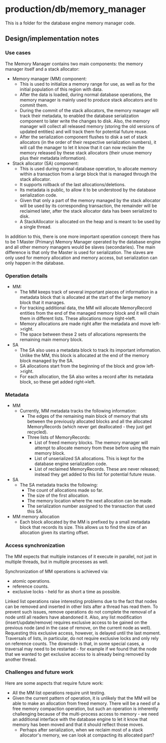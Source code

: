 # production/db/memory_manager
This is a folder for the database engine memory manager code.

## Design/implementation notes

### Use cases

The Memory Manager contains two main components: the memory manager itself and a stack allocator:

* Memory manager (MM) component:
  * This is used to initialize a memory range for use, as well as for the initial population of this region with data.
  * After the data is loaded, during normal database operations, the memory manager is mainly used to produce stack allocators and to commit them.
  * During the commit of the stack allocators, the memory manager will track their metadata, to enabled the database serialization component to later write the changes to disk. Also, the memory manager will collect all released memory (storing the old versions of updated entities) and will track them for potential future reuse.
  * After the serialization component flushes to disk a set of stack allocators (in the order of their respective serialization numbers), it will call the manager to let it know that it can now reclaim the memory released by these stack allocators (their unuse memory plus their metadata information).
* Stack allocator (SA) component:
  * This is used during normal database operation, to allocate memory within a transaction from a large block that is managed through the stack allocator.
  * It supports rollback of the last allocations/deletions.
  * Its metadata is public, to allow it to be understood by the database serialization code.
  * Given that only a part of the memory managed by the stack allocator will be used by its corresponding transaction, the remainder will be reclaimed later, after the stack allocator data has been serialized to disk.
  * A StackAllocator is allocated on the heap and is meant to be used by a single thread.

In addition to this, there is one more important operation concept: there has to be 1 Master (Primary) Memory Manager operated by the database engine and all other memory managers would be slaves (secondaries). The main difference is that only the Master is used for serialization. The slaves are only used for memory allocation and memory access, but serialization can only happen in the database.

### Operation details

* MM:
  * The MM keeps track of several important pieces of information in a metadata block that is allocated at the start of the large memory block that it manages.
  * For tracking additional data, the MM will allocate MemoryRecord entities from the end of the managed memory block and it will chain them in different lists. These allocations move right->left.
  * Memory allocations are made right after the metadata and move left->right.
  * The space between these 2 sets of allocations represents the remaining main memory block.
* SA
  * The SA also uses a metadata block to track its important information. Unlike the MM, this block is allocated at the end of the memory block managed by the SA.
  * SA allocations start from the beginning of the block and grow left->right.
  * For each allocation, the SA also writes a record after its metadata block, so these get added right->left.

### Metadata

* MM
  * Currently, MM metadata tracks the following information:
    * The edges of the remaining main block of memory that sits between the previously allocated blocks and all the allocated MemoryRecords (which never get deallocated - they just get recycled).
    * Three lists of MemoryRecords:
      * List of freed memory blocks. The memory manager will attempt to allocate memory from these before using the main memory block.
      * List of unserialized SA allocations. This is kept for the database engine serialization code.
      * List of reclaimed MemoryRecords. These are never released; instead they get added to this list for potential future reuse.
* SA
  * The SA metadata tracks the following:
    * The count of allocations made so far.
    * The size of the first allocation.
    * The memory location where the next allocation can be made.
    * The serialization number assigned to the transaction that used this SA.
* MM memory allocation
  * Each block allocated by the MM is prefixed by a small metadata block that records its size. This allows us to find the size of an allocation given its starting offset.

### Access synchronization

The MM expects that multiple instances of it execute in parallel, not just in multiple threads, but in multiple processes as well.

Synchronization of MM operations is achieved via:
* atomic operations.
* reference counts.
* exclusive locks - held for as short a time as possible.

Linked list operations raise interesting problems due to the fact that nodes can be removed and inserted in other lists after a thread has read them. To prevent such issues, remove operations do not complete the removal of a node until all readers have abandoned it. Also, any list modification (insert/update/remove) requires exclusive access to be gained on the previous node (and in the case of remove, on the current node as well). Requesting this exclusive access, however, is delayed until the last moment. Traversals of lists, in particular, do not require exclusive locks and only rely on reference counts. The downside is that, in some special cases, a traversal may need to be restarted - for example if we found that the node that we wanted to get exclusive access to is already being removed by another thread.

### Challenges and future work

Here are some aspects that require future work:

* All the MM list operations require unit testing.
* Given the current pattern of operation, it is unlikely that the MM will be able to make an allocation from freed memory. There will be a need of a free memory compaction operation, but such an operation is inherently challenging because of the multi-process access to memory - we need an additional interface with the database engine to let it know that memory has been moved and that it should reflect those moves.
  * Perhaps after serialization, when we reclaim most of a stack allocator's memory, we can look at compacting its allocated part?
